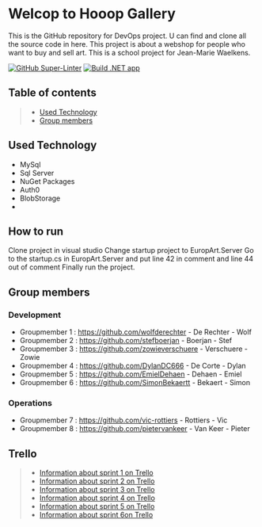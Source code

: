 # Welcop to Hooop Gallery

This is the GitHub repository for DevOps project. U can find and clone all the source code in here.
This project is about a webshop for people who want to buy and sell art. This is a school project for Jean-Marie Waelkens.

[![GitHub Super-Linter](https://github.com/HoGentTIN/devops-project-web-h8/workflows/Lint%20Code%20Base/badge.svg)](https://github.com/marketplace/actions/super-linter)
[![Build .NET app](https://github.com/HoGentTIN/devops-project-web-h8/actions/workflows/dotnet.yml/badge.svg)](https://github.com/HoGentTIN/devops-project-web-h8/actions/workflows/dotnet.yml)
## Table of contents

> - [Used Technology](#Used-technology)
> - [Group members](#Group-members)

## Used Technology
 - MySql 
 - Sql Server
 - NuGet Packages
 - Auth0
 - BlobStorage
 - 
## How to run

Clone project in visual studio
Change startup project to EuropArt.Server
Go to the startup.cs in EuropArt.Server and put line 42 in comment and line 44 out of comment
Finally run the project.

## Group members

### Development

- Groupmember 1 : <https://github.com/wolfderechter> - De Rechter - Wolf
- Groupmember 2 : <https://github.com/stefboerjan> - Boerjan - Stef
- Groupmember 3 : <https://github.com/zowieverschuere>  - Verschuere - Zowie
- Groupmember 4 : <https://github.com/DylanDC666> - De Corte - Dylan
- Groupmember 5 : <https://github.com/EmielDehaen> - Dehaen - Emiel
- Groupmember 6 : <https://github.com/SimonBekaertt> - Bekaert - Simon

### Operations

- Groupmember 7 : <https://github.com/vic-rottiers> - Rottiers - Vic
- Groupmember 8 : <https://github.com/pietervankeer> - Van Keer - Pieter

## Trello

> - [Information about sprint 1 on Trello](https://trello.com/b/g7cm3JGS/sprint-1)
> - [Information about sprint 2 on Trello](https://trello.com/b/dbL2LD9O/p3dv2022g8s2)
> - [Information about sprint 3 on Trello](https://trello.com/b/qJPsRAc3/p3dv2022g8s3)
> - [Information about sprint 4 on Trello](https://trello.com/b/RQEHTZGe/p3dv2022g8s4)
> - [Information about sprint 5 on Trello](https://trello.com/b/HfJ7YrVR/p3dv2022g8s5)
> - [Information about sprint 6on Trello](https://trello.com/b/jrD5zJhG/p3dv2022g8s6)
